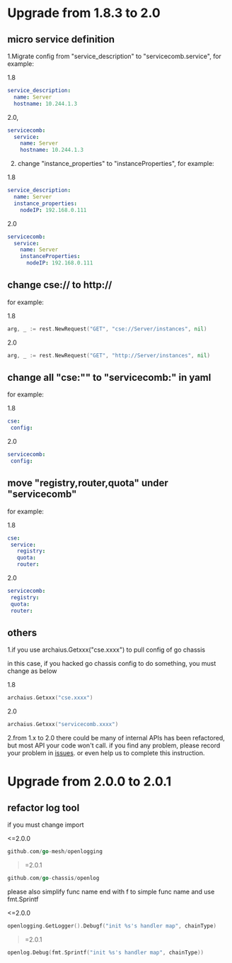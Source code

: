 # Upgrade from 1.8.3 to 2.0

## micro service definition
1.Migrate config from "service_description" to "servicecomb.service", for example:

1.8
```yaml
service_description:
  name: Server
  hostname: 10.244.1.3
```
2.0,
```yaml
servicecomb:
  service:
    name: Server
    hostname: 10.244.1.3
```

2. change "instance_properties" to "instanceProperties", for example:

1.8
```yaml
service_description:
  name: Server
  instance_properties:
    nodeIP: 192.168.0.111
```
2.0
```yaml
servicecomb:
  service:
    name: Server
    instanceProperties:
      nodeIP: 192.168.0.111
```

## change cse:// to http://

for example:

1.8
```go
arg, _ := rest.NewRequest("GET", "cse://Server/instances", nil)
```
2.0
```go
arg, _ := rest.NewRequest("GET", "http://Server/instances", nil)
```

## change all "cse:"" to "servicecomb:" in yaml
for example:

1.8
```yaml
cse:
 config:
```
2.0
```yaml
servicecomb:
 config:
```

## move "registry,router,quota" under "servicecomb"

for example:

1.8
```yaml
cse:
 service:
   registry:
   quota:
   router:
```
2.0
```yaml
servicecomb:
 registry:
 quota:
 router:
```

## others

1.if you use archaius.Getxxx("cse.xxxx") to pull config of go chassis

in this case, if you hacked go chassis config to do something, you must change as below

1.8
```go
archaius.Getxxx("cse.xxxx")
```
2.0
```go
archaius.Getxxx("servicecomb.xxxx")
```

2.from 1.x to 2.0 there could be many of internal APIs has been refactored, but most API your code won't call. if you find any problem,
please record your problem in [issues](https://github.com/go-chassis/go-chassis/issues).
or even help us to complete this instruction.


# Upgrade from 2.0.0 to 2.0.1
## refactor log tool

if you must change import

<=2.0.0
```go
github.com/go-mesh/openlogging
```
>=2.0.1
```go
github.com/go-chassis/openlog
```

please also simplify func name end with f to simple func name and use fmt.Sprintf

<=2.0.0
```go
openlogging.GetLogger().Debugf("init %s's handler map", chainType)
```
>=2.0.1
```go
openlog.Debug(fmt.Sprintf("init %s's handler map", chainType))
```